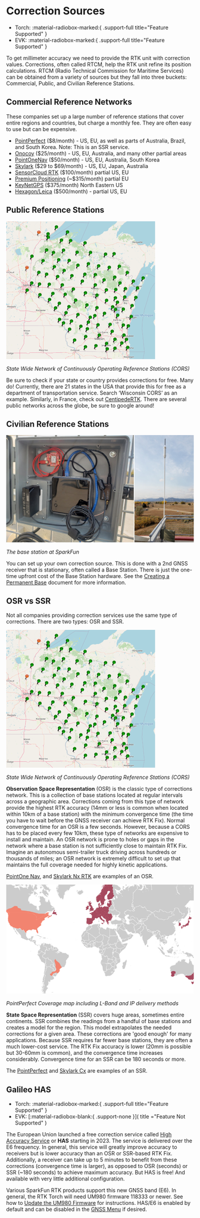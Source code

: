 # Correction Sources

<!--
Compatibility Icons
====================================================================================

:material-radiobox-marked:{ .support-full title="Feature Supported" }
:material-radiobox-indeterminate-variant:{ .support-partial title="Feature Partially Supported" }
:material-radiobox-blank:{ .support-none title="Feature Not Supported" }
-->

<div class="grid cards fill" markdown>

- Torch: :material-radiobox-marked:{ .support-full title="Feature Supported" }
- EVK: :material-radiobox-marked:{ .support-full title="Feature Supported" }

</div>

To get millimeter accuracy we need to provide the RTK unit with correction values. Corrections, often called RTCM, help the RTK unit refine its position calculations. RTCM (Radio Technical Commission for Maritime Services) can be obtained from a variety of sources but they fall into three buckets: Commercial, Public, and Civilian Reference Stations.

## Commercial Reference Networks

These companies set up a large number of reference stations that cover entire regions and countries, but charge a monthly fee. They are often easy to use but can be expensive.

* [PointPerfect](https://docs.sparkfun.com/SparkFun_RTK_Everywhere_Firmware/quickstart-torch/#pointperfect-corrections) ($8/month) - US, EU, as well as parts of Australia, Brazil, and South Korea. Note: This is an SSR service.
* [Onocoy](https://console.onocoy.com/explorer) ($25/month) - US, EU, Australia, and many other partial areas
* [PointOneNav](https://app.pointonenav.com/trial?src=sparkfun) ($50/month) - US, EU, Australia, South Korea
* [Skylark](https://www.swiftnav.com/skylark) ($29 to $69/month) - US, EU, Japan, Australia
* [SensorCloud RTK](https://rtk.sensorcloud.com/pricing/) ($100/month) partial US, EU
* [Premium Positioning](https://www.premium-positioning.com) (~$315/month) partial EU
* [KeyNetGPS](https://www.keypre.com/KeynetGPS) ($375/month) North Eastern US
* [Hexagon/Leica](https://hxgnsmartnet.com/en-US) ($500/month) - partial US, EU

## Public Reference Stations

![Wisconsin network of CORS](<img/Corrections/SparkFun NTRIP 7 - Wisconsin Map.png>)

*State Wide Network of Continuously Operating Reference Stations (CORS)*

Be sure to check if your state or country provides corrections for free. Many do! Currently, there are 21 states in the USA that provide this for free as a department of transportation service. Search ‘Wisconsin CORS’ as an example. Similarly, in France, check out [CentipedeRTK](https://docs.centipede.fr/). There are several public networks across the globe, be sure to google around!

## Civilian Reference Stations

![SparkFun Base Station Enclosure](img/Corrections/Roof_Enclosure.jpg)

*The base station at SparkFun*

You can set up your own correction source. This is done with a 2nd GNSS receiver that is stationary, often called a Base Station. There is just the one-time upfront cost of the Base Station hardware. See the [Creating a Permanent Base](https://docs.sparkfun.com/SparkFun_RTK_Everywhere_Firmware/permanent_base/) document for more information.

## OSR vs SSR

Not all companies providing correction services use the same type of corrections. There are two types: OSR and SSR.

![Wisconsin network of CORS](<img/Corrections/SparkFun NTRIP 7 - Wisconsin Map.png>)

*State Wide Network of Continuously Operating Reference Stations (CORS)*

**Observation Space Representation** (OSR) is the classic type of corrections network. This is a collection of base stations located at regular intervals across a geographic area. Corrections coming from this type of network provide the highest RTK accuracy (14mm or less is common when located within 10km of a base station) with the minimum convergence time (the time you have to wait before the GNSS receiver can achieve RTK Fix). Normal convergence time for an OSR is a few seconds. However, because a CORS has to be placed every few 10km, these type of networks are expensive to install and maintain. An OSR network is prone to holes or gaps in the network where a base station is not sufficiently close to maintain RTK Fix. Imagine an autonomous semi-trailer truck driving across hundreds or thousands of miles; an OSR network is extremely difficult to set up that maintains the full coverage needed for highly kinetic applications.

[PointOne Nav](https://app.pointonenav.com/trial?src=sparkfun), and [Skylark Nx RTK](https://www.swiftnav.com/products/skylark) are examples of an OSR.

[![PointPerfect Coverage map including L-Band and IP delivery methods](<img/PointPerfect/SparkFun RTK Everywhere - PointPerfect Coverage Map Small.png>)](https://www.u-blox.com/en/pointperfect-service-coverage)

*PointPerfect Coverage map including L-Band and IP delivery methods*

**State Space Representation** (SSR) covers huge areas, sometimes entire continents. SSR combines the readings from a handful of base stations and creates a model for the region. This model extrapolates the needed corrections for a given area. These corrections are 'good enough' for many applications. Because SSR requires far fewer base stations, they are often a much lower-cost service. The RTK Fix accuracy is lower (20mm is possible but 30-60mm is common), and the convergence time increases considerably. Convergence time for an SSR can be 180 seconds or more.

The [PointPerfect](https://www.u-blox.com/en/pointperfect-service-coverage) and [Skylark Cx](https://www.swiftnav.com/products/skylark) are examples of an SSR.

## Galileo HAS

<!--
Compatibility Icons
====================================================================================

:material-radiobox-marked:{ .support-full title="Feature Supported" }
:material-radiobox-indeterminate-variant:{ .support-partial title="Feature Partially Supported" }
:material-radiobox-blank:{ .support-none title="Feature Not Supported" }
-->

<div class="grid cards fill" markdown>

- Torch: :material-radiobox-marked:{ .support-full title="Feature Supported" }
- EVK: [:material-radiobox-blank:{ .support-none }]( title ="Feature Not Supported" )

</div>

The European Union launched a free correction service called [High Accuracy Service](https://www.gsc-europa.eu/galileo/services/galileo-high-accuracy-service-has) or **HAS** starting in 2023. The service is delivered over the E6 frequency. In general, this service will greatly improve accuracy to receivers but is lower accuracy than an OSR or SSR-based RTK Fix. Additionally, a receiver can take up to 5 minutes to benefit from these corrections (convergence time is larger), as opposed to OSR (seconds) or SSR (~180 seconds) to achieve maximum accuracy. But HAS is free! And available with very little additional configuration.

Various SparkFun RTK products support this new GNSS band (E6). In general, the RTK Torch will need UM980 firmware 118333 or newer. See how to [Update the UM980 Firmware](firmware_update.md#updating-um980-firmware) for instructions. HAS/E6 is enabled by default and can be disabled in the [GNSS Menu](menu_gnss.md#galileo-e6-corrections) if desired.

